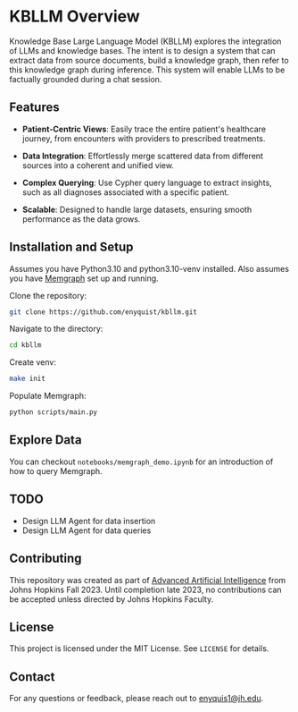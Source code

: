 KBLLM Overview
==============================
Knowledge Base Large Language Model (KBLLM) explores the integration of LLMs and knowledge bases. The intent is to design a system that can extract data from source documents, build a knowledge graph, then refer to this knowledge graph during inference. This system will enable LLMs to be factually grounded during a chat session.


## Features

* **Patient-Centric Views**: Easily trace the entire patient's healthcare journey, from encounters with providers to prescribed treatments.

* **Data Integration**: Effortlessly merge scattered data from different sources into a coherent and unified view.

* **Complex Querying**: Use Cypher query language to extract insights, such as all diagnoses associated with a specific patient.

* **Scalable**: Designed to handle large datasets, ensuring smooth performance as the data grows.

## Installation and Setup

Assumes you have Python3.10 and python3.10-venv installed. Also assumes you have [Memgraph](https://memgraph.com/) set up and running.

Clone the repository:

```sh
git clone https://github.com/enyquist/kbllm.git
```
Navigate to the directory:

```sh
cd kbllm
```

Create venv:

```sh
make init
```

Populate Memgraph:

```sh
python scripts/main.py
```

## Explore Data

You can checkout `notebooks/memgraph_demo.ipynb` for an introduction of how to query Memgraph.

## TODO

* Design LLM Agent for data insertion
* Design LLM Agent for data queries

## Contributing

This repository was created as part of [Advanced Artificial Intelligence](https://ep.jhu.edu/courses/605743-advanced-artificial-intelligence/) from Johns Hopkins Fall 2023. Until completion late 2023, no contributions can be accepted unless directed by Johns Hopkins Faculty.

## License

This project is licensed under the MIT License. See `LICENSE` for details.

## Contact

For any questions or feedback, please reach out to enyquis1@jh.edu.


